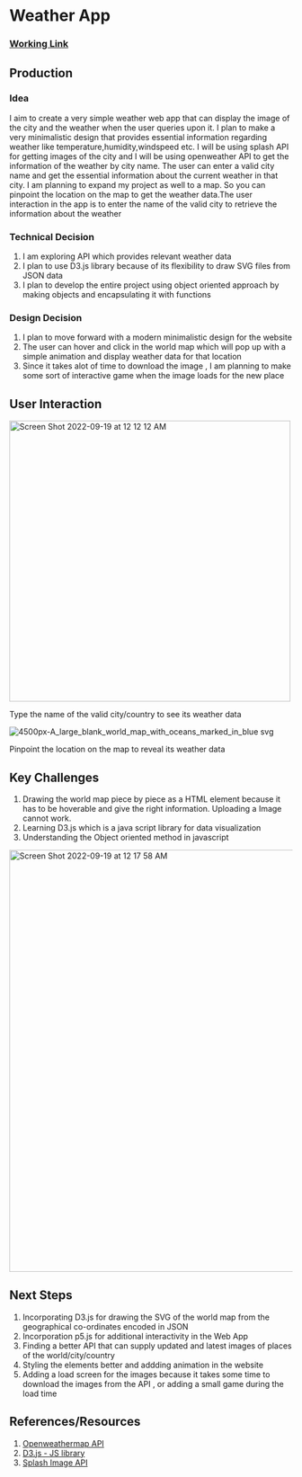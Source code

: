 # Weather App #




### [Working Link](https://avinashgyavali.com/Connections-Lab/Project%201%20-%20Weather%20App/)

## Production ##

### Idea ###
I aim to create a very simple weather web app that can display the image of the city and the weather when the user queries upon it. I plan to make a very minimalistic design that provides essential information regarding weather like temperature,humidity,windspeed etc. I will be using splash API for getting images of the city and I will be using openweather API to get the information of the weather by city name. The user can enter a valid city name and get the essential information about the current weather in that city. I am planning to expand my project as well to a map. So you can pinpoint the location on the map to get the weather data.The user interaction in the app is to enter the name of the valid city to retrieve the information about the weather

### Technical Decision ###
1. I am exploring API which provides relevant weather data
2. I plan to use D3.js library because of its flexibility to draw SVG files from JSON data
3. I plan to develop the entire project using object oriented approach by making objects and encapsulating it with functions

### Design Decision ###
1. I plan to move forward with a modern minimalistic design for the website
2. The user can hover and click in the world map which will pop up with a simple animation and display weather data for that location
3. Since it takes alot of time to download the image , I am planning to make some sort of interactive game when the image loads for the new place

 ## User Interaction ##
 <img width="500" alt="Screen Shot 2022-09-19 at 12 12 12 AM" src="https://user-images.githubusercontent.com/31856059/190926506-9459bdcb-d03b-4fc6-8881-afb06fde4d21.png">
 
 Type the name of the valid city/country to see its weather data

![4500px-A_large_blank_world_map_with_oceans_marked_in_blue svg](https://user-images.githubusercontent.com/31856059/190926490-69cff088-65f5-4c63-9855-7edf64bd52ac.png)

Pinpoint the location on the map to reveal its weather data

## Key Challenges

1. Drawing the world map piece by piece as a HTML element because it has to be hoverable and give the right information. Uploading a Image cannot work.
2. Learning D3.js which is a java script library for data visualization
3. Understanding the Object oriented method in javascript 
<img width="751" alt="Screen Shot 2022-09-19 at 12 17 58 AM" src="https://user-images.githubusercontent.com/31856059/190926685-3a635755-ea65-48f7-bd8e-09319b6c2beb.png">


## Next Steps 

1. Incorporating D3.js for drawing the SVG of the world map from the geographical co-ordinates encoded in JSON
2. Incorporation p5.js for additional interactivity in the Web App
3. Finding a better API that can supply updated and latest images of places of the world/city/country 
4. Styling the elements better and addding animation in the website
5. Adding a load screen for the images because it takes some time to download the images from the API , or adding a small game during the load time


## References/Resources
1. [Openweathermap API](https://openweathermap.org/api)
2. [D3.js - JS library](https://openweathermap.org/api)
3. [Splash Image API](https://unsplash.com/developers)

